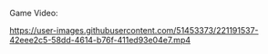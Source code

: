 Game Video:

https://user-images.githubusercontent.com/51453373/221191537-42eee2c5-58dd-4614-b76f-411ed93e04e7.mp4

